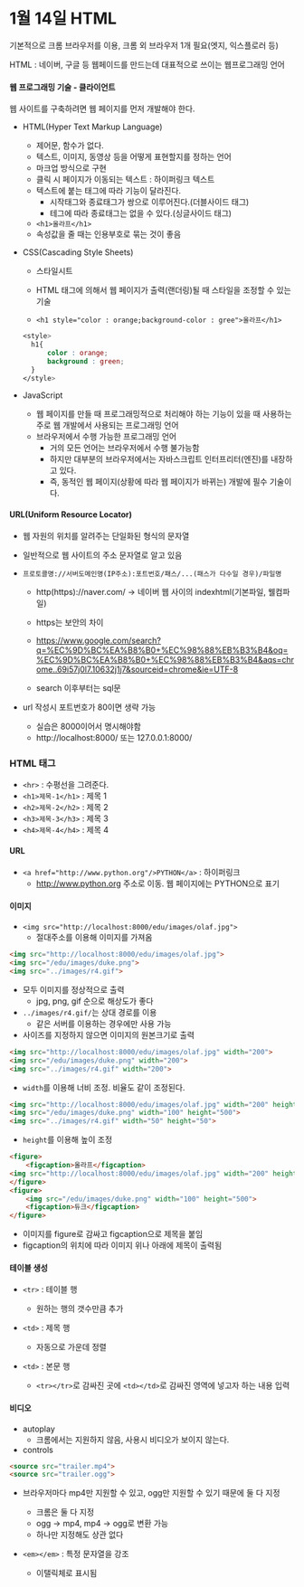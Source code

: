 # 1월 14일 HTML

기본적으로 크롬 브라우저를 이용, 크롬 외 브라우저 1개 필요(엣지, 익스플로러 등)

HTML : 네이버, 구글 등 웹페이드를 만드는데 대표적으로 쓰이는 웹프로그래밍 언어

#### 웹 프로그래밍 기술 - 클라이언트 

웹 사이트를 구축하려면 웹 페이지를 먼저 개발해야 한다.

- HTML(Hyper Text Markup Language)
  - 제어문, 함수가 없다.
  - 텍스트, 이미지, 동영상 등을 어떻게 표현할지를 정하는 언어
  - 마크업 방식으로 구현
  - 클릭 시 페이지가 이동되는 텍스트 : 하이퍼링크 텍스트
  - 텍스트에 붙는 태그에 따라 기능이 달라진다.
    - 시작태그와 종료태그가 쌍으로 이루어진다.(더블사이드 태그)
    - 테그에 따라 종료태그는 없을 수 있다.(싱글사이드 태그)
  - `<h1>올라프</h1>`
  - 속성값을 줄 때는 인용부호로 묶는 것이 좋음

- CSS(Cascading Style Sheets)

  - 스타일시트
  - HTML 태그에 의해서 웹 페이지가 출력(랜더링)될 때 스타일을 조정할 수 있는 기술

  - `<h1 style="color : orange;background-color : gree">올라프</h1>`

  ```css
  <style>
  	h1{
  		color : orange;
  		background : green;
  	}
  </style>
  ```

- JavaScript
  - 웹 페이지를 만들 때 프로그래밍적으로 처리해야 하는 기능이 있을 때 사용하는 주로 웹 개발에서 사용되는 프로그래밍 언어
  - 브라우저에서 수행 가능한 프로그래밍 언어
    - 거의 모든 언어는 브라우저에서 수행 불가능함
    - 하지만 대부분의 브라우저에서는 자바스크립트 인터프리터(엔진)를 내장하고 있다.
    - 즉, 동적인 웹 페이지(상황에 따라 웹 페이지가 바뀌는) 개발에 필수 기술이다.



#### URL(Uniform Resource Locator)

- 웹 자원의 위치를 알려주는 단일화된 형식의 문자열

- 일반적으로 웹 사이트의 주소 문자열로 알고 있음

- `프로토콜명://서버도메인명(IP주소):포트번호/패스/...(패스가 다수일 경우)/파일명`

  - http(https)://naver.com/ -> 네이버 웹 사이의 indexhtml(기본파일, 웰컴파일)
  - https는 보안의 차이

  - https://www.google.com/search?q=%EC%9D%BC%EA%B8%B0+%EC%98%88%EB%B3%B4&oq=%EC%9D%BC%EA%B8%B0+%EC%98%88%EB%B3%B4&aqs=chrome..69i57j0l7.10632j1j7&sourceid=chrome&ie=UTF-8
  - search 이후부터는 sql문

- url 작성시 포트번호가 80이면 생략 가능

  - 실습은 8000이어서 명시해야함
  - http://localhost:8000/ 또는 127.0.0.1:8000/



### HTML 태그

- `<hr>` : 수평선을 그려준다.
- `<h1>제목-1</h1>` : 제목 1
- `<h2>제목-2</h2>` : 제목 2
- `<h3>제목-3</h3>` : 제목 3
- `<h4>제목-4</h4>` : 제목 4



#### URL

- `<a href="http://www.python.org"/>PYTHON</a>` : 하이퍼링크
  - http://www.python.org 주소로 이동. 웹 페이지에는 PYTHON으로 표기



#### 이미지

- `<img src="http://localhost:8000/edu/images/olaf.jpg">`
  - 절대주소를 이용해 이미지를 가져옴

```html
<img src="http://localhost:8000/edu/images/olaf.jpg">
<img src="/edu/images/duke.png">
<img src="../images/r4.gif">
```

- 모두 이미지를 정상적으로 출력
  - jpg, png, gif 순으로 해상도가 좋다
- `../images/r4.gif/`는 상대 경로를 이용
  - 같은 서버를 이용하는 경우에만 사용 가능
- 사이즈를 지정하지 않으면 이미지의 원본크기로 출력

```html
<img src="http://localhost:8000/edu/images/olaf.jpg" width="200">
<img src="/edu/images/duke.png" width="200">
<img src="../images/r4.gif" width="200">
```

- `width`를 이용해 너비 조정. 비율도 같이 조정된다.

```html
<img src="http://localhost:8000/edu/images/olaf.jpg" width="200" height="100">
<img src="/edu/images/duke.png" width="100" height="500">
<img src="../images/r4.gif" width="50" height="50">
```

- `height`를 이용해 높이 조정

```html
<figure>
    <figcaption>올라프</figcaption>
<img src="http://localhost:8000/edu/images/olaf.jpg" width="200" height="100">
</figure>
<figure>
    <img src="/edu/images/duke.png" width="100" height="500">
    <figcaption>듀크</figcaption>
</figure>
```

- 이미지를 figure로 감싸고 figcaption으로 제목을 붙임
- figcaption의 위치에 따라 이미지 위나 아래에 제목이 출력됨



#### 테이블 생성

- `<tr>` : 테이블 행
  - 원하는 행의 갯수만큼 추가
- `<td>` : 제목 행
  - 자동으로 가운데 정렬

- `<td>` : 본문 행
  - `<tr></tr>`로 감싸진 곳에 `<td></td>`로 감싸진 영역에 넣고자 하는 내용 입력



#### 비디오

- autoplay 
  - 크롬에서는 지원하지 않음, 사용시 비디오가 보이지 않는다.
- controls

```html
<source src="trailer.mp4">
<source src="trailer.ogg">
```

- 브라우저마다 mp4만 지원할 수 있고, ogg만 지원할 수 있기 때문에 둘 다 지정
  - 크롬은 둘 다 지정
  - ogg -> mp4, mp4 -> ogg로 변환 가능
  - 하나만 지정해도 상관 없다



- `<em></em>` : 특정 문자열을 강조
  - 이탤릭체로 표시됨

